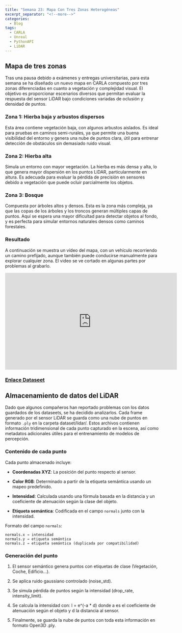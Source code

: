 ```yaml
---
title: "Semana 23: Mapa Con Tres Zonas Heterogéneas"
excerpt_separator: "<!--more-->"
categories:
  - Blog
tags:
  - CARLA
  - Unreal
  - PythonAPI
  - LiDAR
---
```



## Mapa de tres zonas
Tras una pausa debido a exámenes y entregas universitarias, para esta semana se ha diseñado un nuevo mapa en CARLA compuesto por tres zonas diferenciadas en cuanto a vegetación y complejidad visual. El objetivo es proporcionar escenarios diversos que permitan evaluar la respuesta del sensor LiDAR bajo condiciones variadas de oclusión y densidad de puntos.
### Zona 1: Hierba baja y arbustos dispersos
Esta área contiene vegetación baja, con algunos arbustos aislados. Es ideal para pruebas en caminos semi-rurales, ya que permite una buena visibilidad del entorno y genera una nube de puntos clara, útil para entrenar detección de obstáculos sin demasiado ruido visual.

### Zona 2: Hierba alta
Simula un entorno con mayor vegetación. La hierba es más densa y alta, lo que genera mayor dispersión en los puntos LiDAR, particularmente en altura. Es adecuada para evaluar la pérdida de precisión en sensores debido a vegetación que puede ocluir parcialmente los objetos.

### Zona 3: Bosque
Compuesta por árboles altos y densos. Esta es la zona más compleja, ya que las copas de los árboles y los troncos generan múltiples capas de puntos. Aquí se espera una mayor dificultad para detectar objetos al fondo, y es perfecta para simular entornos naturales densos como caminos forestales.

### Resultado
A continuación se muestra un vídeo del mapa, con un vehículo recorriendo un camino prefijado, aunque también puede conducirse manualmente para explorar cualquier zona. El video se ve cortado en algunas partes por problemas al grabarlo.

<iframe width="560" height="315" src="https://www.youtube.com/embed/D4xNdPThftU?si=iOglJhVi73IklC7-" title="YouTube video player" frameborder="0" allow="accelerometer; autoplay; clipboard-write; encrypted-media; gyroscope; picture-in-picture; web-share" referrerpolicy="strict-origin-when-cross-origin" allowfullscreen></iframe>

### [Enlace Dataseet](https://drive.google.com/file/d/15KsbGWXtdQfAiMMyaLM4ehnvwAMVVs8-/view?usp=drive_link)

## Almacenamiento de datos del LiDAR
Dado que algunos compañeros han reportado problemas con los datos guardados de los dataseets, se ha decidido analizarlos.
Cada frame generado por el sensor LiDAR se guarda como una nube de puntos en formato `.ply` en la carpeta dataset/lidar/. Estos archivos contienen información tridimensional de cada punto capturado en la escena, así como metadatos adicionales útiles para el entrenamiento de modelos de percepción.


### Contenido de cada punto

Cada punto almacenado incluye:

- **Coordenadas XYZ**: La posición del punto respecto al sensor.

- **Color RGB**: Determinado a partir de la etiqueta semántica usando un mapeo predefinido.

- **Intensidad**: Calculada usando una fórmula basada en la distancia y un coeficiente de atenuación según la clase del objeto.

- **Etiqueta semántica**: Codificada en el campo `normals` junto con la intensidad.

Formato del campo `normals`:

```
normals.x → intensidad
normals.y → etiqueta semántica
normals.z → etiqueta semántica (duplicada por compatibilidad)
```

### Generación del punto

1. El sensor semántico genera puntos con etiquetas de clase (Vegetación, Coche, Edificio...).

2. Se aplica ruido gaussiano controlado (noise_std).

3. Se simula pérdida de puntos según la intensidad (drop_rate, intensity_limit).

4. Se calcula la intensidad con: I = e^(-a * d) donde a es el coeficiente de atenuación según el objeto y d la distancia al sensor.

5. Finalmente, se guarda la nube de puntos con toda esta información en formato Open3D .ply.

